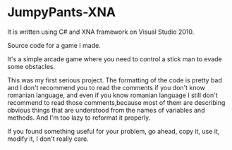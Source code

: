 JumpyPants-XNA
==============
It is written using C# and XNA framework on Visual Studio 2010.

Source code for a game I made.

It's a simple arcade game where you need to control a stick man to evade some obstacles.

This was my first serious project. The formatting of the code is pretty bad and I don't recommend you to read the comments
if you don't know romanian language, and even if you know romanian language I still don't recommend to read 
those comments,because most of them are describing obvious things that are understood from the names of variables and methods. And I'm too lazy to reformat it properly.


If you found something useful for your problem, go ahead, copy it, use it, modify it, I don't really care.
